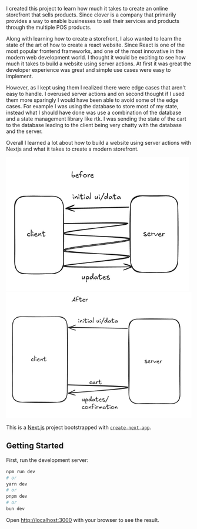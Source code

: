 I created this project to learn how much it takes to create an online storefront that sells products. Since clover is a company that primarily provides a way to enable businesses to sell their services and products through the multiple POS products.

Along with learning how to create a storefront, I also wanted to learn the state of the art of how to create a react website. Since React is one of the most popular frontend frameworks, and one of the most innovative in the modern web development world. I thought it would be exciting to see how much it takes to build a website using server actions. At first it was great the developer experience was great and simple use cases were easy to implement.

However, as I kept using them I realized there were edge cases that aren't easy to handle. I overused server actions and on second thought if I used them more sparingly I would have been able to avoid some of the edge cases. For example I was using the database to store most of my state, instead what I should have done was use a combination of the database and a state management library like rtk. I was sending the state of the cart to the database leading to the client being very chatty with the database and the server.

Overall I learned a lot about how to build a website using server actions with Nextjs and what it takes to create a modern storefront.

![alt text](image.png)
![alt text](image-1.png)

This is a [Next.js](https://nextjs.org/) project bootstrapped with [`create-next-app`](https://github.com/vercel/next.js/tree/canary/packages/create-next-app).

## Getting Started

First, run the development server:

```bash
npm run dev
# or
yarn dev
# or
pnpm dev
# or
bun dev
```

Open [http://localhost:3000](http://localhost:3000) with your browser to see the result.
